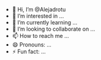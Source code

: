 - 👋 Hi, I’m @Alejadrotu
- 👀 I’m interested in ...
- 🌱 I’m currently learning ...
- 💞️ I’m looking to collaborate on ...
- 📫 How to reach me ...
- 😄 Pronouns: ...
- ⚡ Fun fact: ...

<!---
Alejadrotu/Alejadrotu is a ✨ special ✨ repository because its `README.md` (this file) appears on your GitHub profile.
You can click the Preview link to take a look at your changes.
--->
